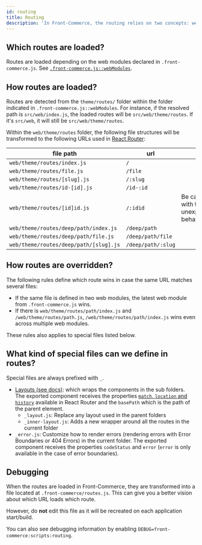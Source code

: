 ```yaml
---
id: routing
title: Routing
description: 'In Front-Commerce, the routing relies on two concepts: web modules and files in the "web/theme/routes" directory of your web module. This reference explains how to customize the routes of your application.'
---
```


## Which routes are loaded?

Routes are loaded depending on the web modules declared in `.front-commerce.js`. See [`.front-commerce.js::webModules`](/docs/reference/front-commerce-js.html#webModules).

## How routes are loaded?

Routes are detected from the `theme/routes/` folder within the folder indicated in `.front-commerce.js::webModules`. For instance, if the resolved path is `src/web/index.js`, the loaded routes will be `src/web/theme/routes`. If it's `src/web`, it will still be `src/web/theme/routes`.

Within the `web/theme/routes` folder, the following file structures will be transformed to the following URLs used in [React Router](https://reacttraining.com/react-router/web/guides/quick-start):

| file path                              | url                |                                           |
| -------------------------------------- | ------------------ | ----------------------------------------- |
| `web/theme/routes/index.js`            | `/`                |                                           |
| `web/theme/routes/file.js`             | `/file`            |                                           |
| `web/theme/routes/[slug].js`           | `/:slug`           |                                           |
| `web/theme/routes/id-[id].js`          | `/id-:id`          |                                           |
| `web/theme/routes/[id]id.js`           | `/:idid`           | Be careful with this unexpected behaviour |
| `web/theme/routes/deep/path/index.js`  | `/deep/path`       |                                           |
| `web/theme/routes/deep/path/file.js`   | `/deep/path/file`  |                                           |
| `web/theme/routes/deep/path/[slug].js` | `/deep/path/:slug` |                                           |

## How routes are overridden?

The following rules define which route wins in case the same URL matches several files:

- If the same file is defined in two web modules, the latest web module from `.front-commerce.js` wins.
- If there is `web/theme/routes/path/index.js` and `/web/theme/routes/path.js`, `/web/theme/routes/path/index.js` wins even across multiple web modules.

These rules also applies to special files listed below.

## What kind of special files can we define in routes?

Special files are always prefixed with `_`.

- [Layouts (see docs)](/docs/advanced/theme/layouts.html): which wraps the components in the sub folders. The exported component receives the properties [`match`, `location` and `history`](https://reacttraining.com/react-router/web/api/Route/route-props) available in React Router and the `basePath` which is the path of the parent element.
  - `_layout.js`: Replace any layout used in the parent folders
  - `_inner-layout.js`: Adds a new wrapper around all the routes in the current folder
- `_error.js`: Customize how to render errors (rendering errors with Error Boundaries or 404 Errors) in the current folder. The exported component receives the properties `codeStatus` and `error` (`error` is only available in the case of error boundaries).

## Debugging

When the routes are loaded in Front-Commerce, they are transformed into a file located at `.front-commerce/routes.js`. This can give you a better vision about which URL loads which route.

However, do **not** edit this file as it will be recreated on each application start/build.

You can also see debugging information by enabling `DEBUG=front-commerce:scripts:routing`.
